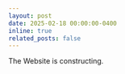 ```yaml
---
layout: post
date: 2025-02-18 00:00:00-0400
inline: true
related_posts: false
---
```


The Website is constructing. 
